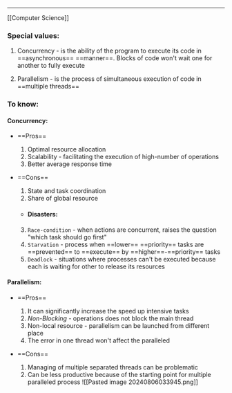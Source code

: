 ***
[[Computer Science]]
###  Special values:
1. Concurrency - is the ability of the program to execute its code in ==asynchronous== ==manner==. Blocks of code won't wait one for another to fully execute 

2. Parallelism - is the process of simultaneous execution of code in ==multiple threads==

### To know:
#### Concurrency:
- ==Pros==
	1. Optimal resource allocation 
	2. Scalability - facilitating the execution of high-number of operations 
	3. Better average response time
- ==Cons==
	1. State and task coordination 
	2. Share of global resource 
	
	- #### Disasters: 
	3. `Race-condition` - when actions are concurrent, raises the question "which task should go first"
	4. `Starvation` - process when ==lower== ==priority== tasks are ==prevented== to ==execute== by ==higher==-==priority== tasks
	5. `Deadlock` - situations where processes can't be executed because each is waiting for other to release its resources
#### Parallelism:
- ==Pros==
	1. It can significantly increase the speed up intensive tasks 
	2. *Non-Blocking* - operations does not block the main thread
	3. Non-local resource - parallelism can be launched from different place
	4. The error in one thread won't affect the paralleled 
	
- ==Cons==
	1. Managing of multiple separated threads can be problematic 
	2. Can be less productive because of the starting point for multiple paralleled process 
![[Pasted image 20240806033945.png]]